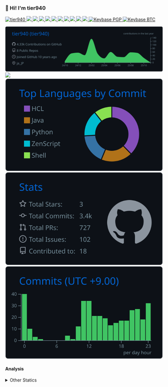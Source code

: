 ### 👋 Hi! I'm tier940

<p align="left"> 
  <a href="https://github.com/tier940/tier940/">
    <img src="https://komarev.com/ghpvc/?username=tier940" alt="tier940" />
  </a>
  <a href="http://twitter.com/tier940">
    <img height="20" src="https://img.shields.io/twitter/follow/tier940?label=Twitter&logo=twitter&style=flat" />
  </a>
  <a href="https://github.com/tier940">
    <img height="20" src="https://img.shields.io/github/followers/tier940?label=follow&logo=github&style=flat" />
  </a>
  <a href="https://www.reddit.com/user/tier940">
    <img height="20" src="https://img.shields.io/reddit/user-karma/combined/tier940?label=Reddit&logo=reddit&style=flat" />
  </a>
  <a href="https://stackoverflow.com/users/17317833/tier940">
    <img height="20" src="https://img.shields.io/stackexchange/stackoverflow/r/17317833?label=StackOverflow&logo=stack-overflow&style=flat" />
  </a>
  <a href="https://zenn.dev/tier940">
    <img height="20" src="https://zenn.badge.nikaera.com/s/tier940/likes" />
  </a>
  <a href="https://zenn.dev/tier940">
    <img height="20" src="https://zenn.badge.nikaera.com/s/tier940/followers" />
  </a>
  <a href="https://zenn.dev/tier940">
    <img height="20" src="https://zenn.badge.nikaera.com/s/tier940/articles" />
  </a>
  <a href="http://qiita.com/tier940">
    <img height="20" src="https://qiita-badge.apiapi.app/s/tier940/posts.svg" />
  </a>
  <a href="http://qiita.com/tier940">
    <img height="20" src="https://qiita-badge.apiapi.app/s/tier940/contributions.svg" />
  </a>
  <a href="https://github.com/tier940/tier940/">
    <img height="20" src="https://github.com/tier940/tier940/actions/workflows/main.yml/badge.svg" />
  </a>
  <a href="https://keybase.io/tier940">
    <img alt="Keybase PGP" src="https://img.shields.io/keybase/pgp/tier940">
  </a>
  <a href="https://keybase.io/tier940">
    <img alt="Keybase BTC" src="https://img.shields.io/keybase/btc/tier940">
  </a>
</p>

[![](https://raw.githubusercontent.com/tier940/tier940/main/profile-summary-card-output/github_dark/0-profile-details.svg)](https://github.com/vn7n24fzkq/github-profile-summary-cards)
[![](https://raw.githubusercontent.com/tier940/tier940/main/profile-summary-card-output/github_dark/1-repos-per-language.svg)](https://github.com/vn7n24fzkq/github-profile-summary-cards) [![](https://raw.githubusercontent.com/tier940/tier940/main/profile-summary-card-output/github_dark/2-most-commit-language.svg)](https://github.com/vn7n24fzkq/github-profile-summary-cards)
[![](https://raw.githubusercontent.com/tier940/tier940/main/profile-summary-card-output/github_dark/3-stats.svg)](https://github.com/vn7n24fzkq/github-profile-summary-cards) [![](https://raw.githubusercontent.com/tier940/tier940/main/profile-summary-card-output/github_dark/4-productive-time.svg)](https://github.com/vn7n24fzkq/github-profile-summary-cards)


#### Analysis
<!-- <img height="150" src="https://github.com/tier940/tier940/blob/master/images/stat.svg" alt="Alternative Text"/> -->

<details>
  <summary>Other Statics</summary>
  <!--START_SECTION:waka-->
![Code Time](http://img.shields.io/badge/Code%20Time-4%2C177%20hrs%2039%20mins-blue)

**🐱 My GitHub Data** 

> 📦 32.8 kB Used in GitHub's Storage 
 > 
> 💼 Opted to Hire
 > 
> 📜 8 Public Repositories 
 > 
> 🔑 4 Private Repositories 
 > 
**I'm an Early 🐤** 

```text
🌞 Morning                130 commits         ██████░░░░░░░░░░░░░░░░░░░   23.13 % 
🌆 Daytime                234 commits         ██████████░░░░░░░░░░░░░░░   41.64 % 
🌃 Evening                157 commits         ███████░░░░░░░░░░░░░░░░░░   27.94 % 
🌙 Night                  41 commits          ██░░░░░░░░░░░░░░░░░░░░░░░   07.30 % 
```
📅 **I'm Most Productive on Friday** 

```text
Monday                   43 commits          ██░░░░░░░░░░░░░░░░░░░░░░░   07.65 % 
Tuesday                  70 commits          ███░░░░░░░░░░░░░░░░░░░░░░   12.46 % 
Wednesday                75 commits          ███░░░░░░░░░░░░░░░░░░░░░░   13.35 % 
Thursday                 31 commits          █░░░░░░░░░░░░░░░░░░░░░░░░   05.52 % 
Friday                   163 commits         ███████░░░░░░░░░░░░░░░░░░   29.00 % 
Saturday                 56 commits          ██░░░░░░░░░░░░░░░░░░░░░░░   09.96 % 
Sunday                   124 commits         ██████░░░░░░░░░░░░░░░░░░░   22.06 % 
```


📊 **This Week I Spent My Time On** 

```text
🕑︎ Time Zone: Asia/Tokyo

💬 Programming Languages: 
Other                    28 hrs 40 mins      ██████████████████████░░░   86.08 % 
Java                     3 hrs 55 mins       ███░░░░░░░░░░░░░░░░░░░░░░   11.76 % 
Markdown                 13 mins             ░░░░░░░░░░░░░░░░░░░░░░░░░   00.65 % 
Properties               11 mins             ░░░░░░░░░░░░░░░░░░░░░░░░░   00.56 % 
Java Properties          5 mins              ░░░░░░░░░░░░░░░░░░░░░░░░░   00.28 % 

🔥 Editors: 
Edge                     25 hrs 55 mins      ███████████████████░░░░░░   77.81 % 
IntelliJ IDEA            4 hrs 22 mins       ███░░░░░░░░░░░░░░░░░░░░░░   13.12 % 
Chrome                   2 hrs 45 mins       ██░░░░░░░░░░░░░░░░░░░░░░░   08.28 % 
VS Code                  15 mins             ░░░░░░░░░░░░░░░░░░░░░░░░░   00.79 % 

💻 Operating System: 
Windows                  15 hrs 24 mins      ████████████░░░░░░░░░░░░░   46.27 % 
Linux                    15 hrs 8 mins       ███████████░░░░░░░░░░░░░░   45.46 % 
Unknown OS               2 hrs 45 mins       ██░░░░░░░░░░░░░░░░░░░░░░░   08.28 % 
```

**I Mostly Code in Java** 

```text
Java                     15 repos            █████████████░░░░░░░░░░░░   51.72 % 
ZenScript                2 repos             ██░░░░░░░░░░░░░░░░░░░░░░░   06.90 % 
Python                   1 repo              █░░░░░░░░░░░░░░░░░░░░░░░░   03.45 % 
HTML                     1 repo              █░░░░░░░░░░░░░░░░░░░░░░░░   03.45 % 
Dockerfile               1 repo              █░░░░░░░░░░░░░░░░░░░░░░░░   03.45 % 
```



**Timeline**

![Lines of Code chart](https://raw.githubusercontent.com/tier940/tier940/main/assets/bar_graph.png)


 Last Updated on 23/07/2024 01:00:33 UTC
<!--END_SECTION:waka-->
</details>
